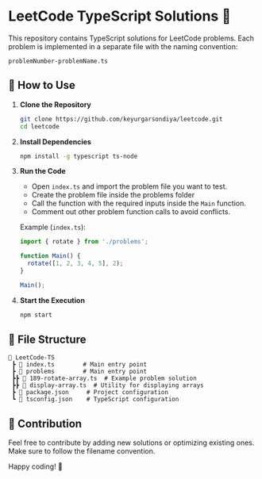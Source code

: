 # LeetCode TypeScript Solutions 🚀

This repository contains TypeScript solutions for LeetCode problems. Each problem is implemented in a separate file with the naming convention:

```
problemNumber-problemName.ts
```

## 📌 How to Use

1. **Clone the Repository**
   ```bash
   git clone https://github.com/keyurgarsondiya/leetcode.git
   cd leetcode
   ```

2. **Install Dependencies**
   ```bash
   npm install -g typescript ts-node
   ```

3. **Run the Code**
    - Open `index.ts` and import the problem file you want to test.
    - Create the problem file inside the problems folder
    - Call the function with the required inputs inside the `Main` function.
    - Comment out other problem function calls to avoid conflicts.

   Example (`index.ts`):
   ```ts
   import { rotate } from './problems';

   function Main() {
     rotate([1, 2, 3, 4, 5], 2);
   }

   Main();
   ```

4. **Start the Execution**
   ```sh
   npm start
   ```

## 📝 File Structure

```
📂 LeetCode-TS
 ┣ 📜 index.ts        # Main entry point
 ┣ 📜 problems        # Main entry point
 ┣┣ 📜 189-rotate-array.ts  # Example problem solution
 ┣┣ 📜 display-array.ts  # Utility for displaying arrays
 ┣ 📜 package.json     # Project configuration
 ┗ 📜 tsconfig.json    # TypeScript configuration
```

## 📌 Contribution

Feel free to contribute by adding new solutions or optimizing existing ones. Make sure to follow the filename convention.

Happy coding! 🚀